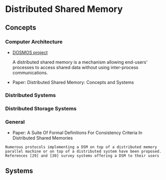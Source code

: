 # Distributed Shared Memory

## Concepts

### Computer Architecture
- [DOSMOS project](http://perso.ens-lyon.fr/laurent.lefevre/DOSMOS/DSM.html)

  A distributed shared memory is a mechanism allowing end-users' processes to access shared data without using inter-process communications.
- Paper: Distributed Shared Memory: Concepts and Systems

### Distributed Systems

### Distributed Storage Systems

### General
- Paper: A Suite Of Formal Definitions For Consistency Criteria In Distributed Shared Memories
```
Numerous protocols implementing a DSM on top of a distributed memory parallel machine or on top of a distributed system have been proposed. References [29] and [30] survey systems offering a DSM to their users
```

## Systems
